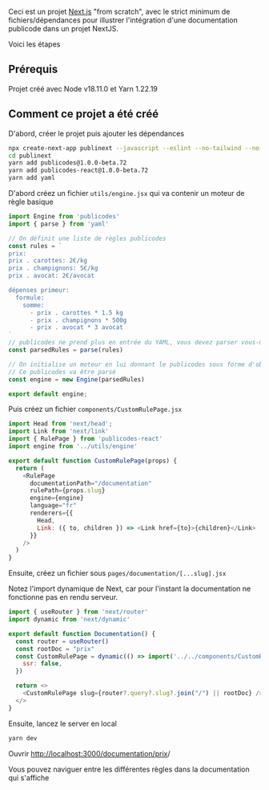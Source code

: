 

Ceci est un projet [Next.js](https://nextjs.org/) "from scratch", avec le strict minimum de fichiers/dépendances pour illustrer l'intégration d'une documentation publicode dans un projet NextJS.

Voici les étapes

## Prérequis

Projet créé avec Node v18.11.0 et Yarn 1.22.19

## Comment ce projet a été créé

D'abord, créer le projet puis ajouter les dépendances

```bash
npx create-next-app publinext --javascript --eslint --no-tailwind --no-src-dir --app --import-alias '@/*'
cd publinext
yarn add publicodes@1.0.0-beta.72
yarn add publicodes-react@1.0.0-beta.72
yarn add yaml
```

D'abord créez un fichier `utils/engine.jsx` qui va contenir un moteur de règle basique

```js
import Engine from 'publicodes'
import { parse } from 'yaml'

// On définit une liste de règles publicodes
const rules = `
prix:
prix . carottes: 2€/kg
prix . champignons: 5€/kg
prix . avocat: 2€/avocat

dépenses primeur:
  formule:
    somme:
      - prix . carottes * 1.5 kg
      - prix . champignons * 500g
      - prix . avocat * 3 avocat
`
// publicodes ne prend plus en entrée du YAML, vous devez parser vous-même votre code source
const parsedRules = parse(rules)

// On initialise un moteur en lui donnant le publicodes sous forme d'objet javascript.
// Ce publicodes va être parsé
const engine = new Engine(parsedRules)

export default engine;
```

Puis créez un fichier `components/CustomRulePage.jsx`

```js
import Head from 'next/head';
import Link from 'next/link'
import { RulePage } from 'publicodes-react'
import engine from '../utils/engine'

export default function CustomRulePage(props) {
  return (
    <RulePage
      documentationPath="/documentation"
      rulePath={props.slug}
      engine={engine}
      language="fr"
      renderers={{
        Head,
        Link: ({ to, children }) => <Link href={to}>{children}</Link>
      }}
    />
  )
}

```


Ensuite, créez un fichier sous `pages/documentation/[...slug].jsx`

Notez l'import dynamique de Next, car pour l'instant la documentation ne fonctionne pas en rendu serveur.

```js
import { useRouter } from 'next/router'
import dynamic from 'next/dynamic'

export default function Documentation() {
  const router = useRouter()
  const rootDoc = "prix"
  const CustomRulePage = dynamic(() => import('../../components/CustomRulePage'), {
    ssr: false,
  })

  return <>
    <CustomRulePage slug={router?.query?.slug?.join("/") || rootDoc} />
  </>
}
```

Ensuite, lancez le server en local

```bash
yarn dev
```

Ouvrir [http://localhost:3000/documentation/prix](http://localhost:3000/documentation/prix)/

Vous pouvez naviguer entre les différentes règles dans la documentation qui s'affiche

